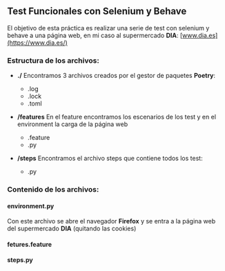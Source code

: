 ## Test Funcionales con Selenium y Behave ##
El objetivo de esta práctica es realizar una serie de test con selenium y behave a una página web, en mi caso al supermercado **DIA**: [www.dia.es](https://www.dia.es/)

### Estructura de los archivos: ###

- **./** Encontramos 3 archivos creados por el gestor de paquetes **Poetry**:
  - .log
  - .lock
  - .toml

- **/features** En el feature encontramos los escenarios de los test y en el environment la carga de la página web
  - .feature
  - .py

- **/steps** Encontramos el archivo steps que contiene todos los test: 
  - .py

### Contenido de los archivos: ###

#### environment.py ####
Con este archivo se abre el navegador **Firefox** y se entra a la página web del supermercado **DIA** (quitando las cookies)

#### fetures.feature ####

#### steps.py ####
